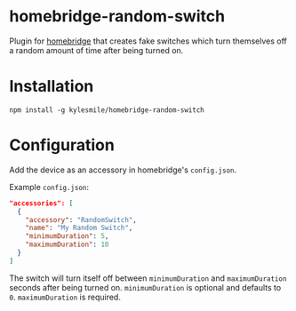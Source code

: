 # homebridge-random-switch

Plugin for [homebridge](https://github.com/nfarina/homebridge) that creates fake switches which turn themselves off a random amount of time after being turned on.

# Installation

```
npm install -g kylesmile/homebridge-random-switch
```

# Configuration

Add the device as an accessory in homebridge's `config.json`.

Example `config.json`:
```json
"accessories": [
  {
    "accessory": "RandomSwitch",
    "name": "My Random Switch",
    "minimumDuration": 5,
    "maximumDuration": 10
  }
]
```

The switch will turn itself off between `minimumDuration` and `maximumDuration` seconds after being turned on. `minimumDuration` is optional and defaults to `0`. `maximumDuration` is required.
